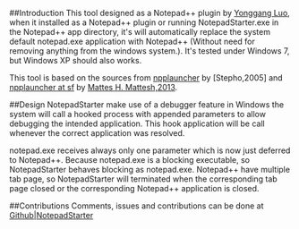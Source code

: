 ##Introduction
This tool designed as a Notepad++ plugin by [Yonggang Luo](luoyonggang(at)gmail.com), when
it installed as a Notepad++ plugin or running NotepadStarter.exe in the Notepad++ app
directory, it's will automatically replace the system default notepad.exe application with
Notepad++ (Without need for removing anything from the windows system.).  It's tested
under Windows 7, but Windows XP should also works.

This tool is based on the sources from [npplauncher](http://superstepho.free.fr/)
by [Stepho,2005] and [npplauncher at sf](http://sourceforge.net/projects/npplauncher/)
by [Mattes H. Mattesh,2013](mattesh(at)gmx.net).

##Design
NotepadStarter make use of a debugger feature in Windows the system will call a hooked 
process with appended parameters to allow debugging the intended application.
This hook application will be call whenever the correct application was resolved.
  
notepad.exe receives always only one parameter which is now just deferred to Notepad++.
Because notepad.exe is a blocking executable, so NotepadStarter behaves blocking as notepad.exe.
Notepad++ have multiple tab page, so NotepadStarter will terminated when the corresponding
tab page closed or the corresponding Notepad++ application is closed.

##Contributions
Comments, issues and contributions can be done at [Github|NotepadStarter](https://github.com/lygstate/notepadstarter)
